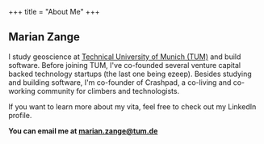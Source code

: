 +++
title = "About Me"
+++

## Marian Zange

I study geoscience at <a href="http://www.tum.edu">Technical University of Munich (TUM)</a> and build software. 
Before joining TUM, I've co-founded several venture capital backed technology startups (the last one being ezeep). 
Besides studying and building software, I'm co-founder of Crashpad, a co-living and co-working community for climbers and technologists.

If you want to learn more about my vita, feel free to check out my LinkedIn profile.

<b>You can email me at <a href="mailto:marian.zange@tum.de"><b>marian.zange@tum.de</b></a></b>